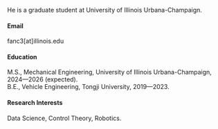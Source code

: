 

He is a graduate student at University of Illinois Urbana-Champaign.

#### Email
fanc3[at]illinois.edu

#### Education
M.S., Mechanical Engineering, University of Illinois Urbana-Champaign, 2024—2026 (expected).\
B.E., Vehicle Engineering, Tongji University, 2019—2023.

#### Research Interests
Data Science, Control Theory, Robotics.

